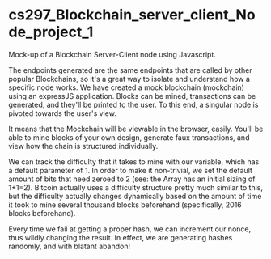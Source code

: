 # cs297_Blockchain_server_client_Node_project_1
Mock-up of a Blockchain Server-Client node using Javascript.

The endpoints generated are the same endpoints that are called by other popular Blockchains, 
so it's a great way to isolate and understand how a specific node works.
We have created a mock blockchain (mockchain) using an expressJS application. 
Blocks can be mined, transactions can be generated, and they'll be printed to the user. To this end, a singular node is pivoted towards the user's view.

It means that the Mockchain will be viewable in the browser, easily. You'll be able to mine blocks of your own design, generate faux transactions, and view how the chain is structured individually.

We can track the difficulty that it takes to mine with our variable, which has a default parameter of 1. In order to make it non-trivial, we set the default amount of bits that need zeroed to 2 (see: the Array has an initial sizing of 1+1=2). Bitcoin actually uses a difficulty structure pretty much similar to this, but the difficulty actually changes dynamically based on the amount of time it took to mine several thousand blocks beforehand (specifically, 2016 blocks beforehand).

Every time we fail at getting a proper hash, we can increment our nonce, thus wildly changing the result. In effect, we are generating hashes randomly, and with blatant abandon!
